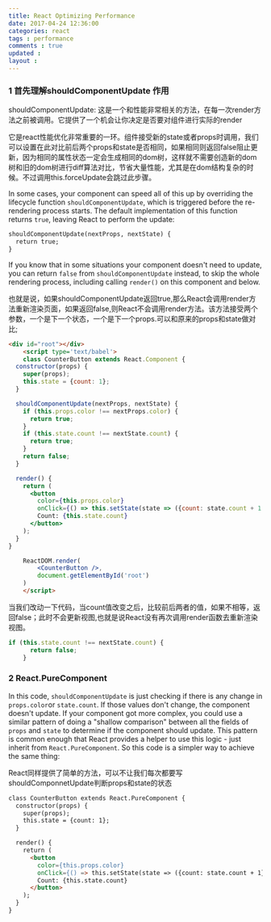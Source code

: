 ```yaml
---
title: React Optimizing Performance	
date: 2017-04-24 12:36:00
categories: react
tags : performance
comments : true 
updated : 
layout : 
---
```


### 1 首先理解shouldComponentUpdate  作用

shouldComponentUpdate: 这是一个和性能非常相关的方法，在每一次render方法之前被调用。它提供了一个机会让你决定是否要对组件进行实际的render

它是react性能优化非常重要的一环。组件接受新的state或者props时调用，我们可以设置在此对比前后两个props和state是否相同，如果相同则返回false阻止更新，因为相同的属性状态一定会生成相同的dom树，这样就不需要创造新的dom树和旧的dom树进行diff算法对比，节省大量性能，尤其是在dom结构复杂的时候。不过调用this.forceUpdate会跳过此步骤。

In some cases, your component can speed all of this up by overriding the lifecycle function `shouldComponentUpdate`, which is triggered before the re-rendering process starts. The default implementation of this function returns `true`, leaving React to perform the update:

```html
shouldComponentUpdate(nextProps, nextState) {
  return true;
}
```

If you know that in some situations your component doesn't need to update, you can return `false` from `shouldComponentUpdate` instead, to skip the whole rendering process, including calling `render()` on this component and below.

也就是说，如果shouldComponentUpdate返回true,那么React会调用render方法重新渲染页面，如果返回false,则React不会调用render方法。该方法接受两个参数，一个是下一个状态，一个是下一个props.可以和原来的props和state做对比;

```html
<div id="root"></div>
    <script type='text/babel'>
    class CounterButton extends React.Component {
  constructor(props) {
    super(props);
    this.state = {count: 1};
  }

  shouldComponentUpdate(nextProps, nextState) {
    if (this.props.color !== nextProps.color) {
      return true;
    }
    if (this.state.count !== nextState.count) {
      return true;
    }
    return false;
  }

  render() {
    return (
      <button
        color={this.props.color}
        onClick={() => this.setState(state => ({count: state.count + 1 }))}>
        Count: {this.state.count}
      </button>
    );
  }
}

    ReactDOM.render(
        <CounterButton />,
        document.getElementById('root')
    )
    </script>
```

当我们改动一下代码，当count值改变之后，比较前后两者的值，如果不相等，返回false；此时不会更新视图,也就是说React没有再次调用render函数去重新渲染视图。

```javascript
if (this.state.count !== nextState.count) {
      return false;
    }
```

### 2 React.PureComponent

In this code, `shouldComponentUpdate` is just checking if there is any change in `props.color`or `state.count`. If those values don't change, the component doesn't update. If your component got more complex, you could use a similar pattern of doing a "shallow comparison" between all the fields of `props` and `state` to determine if the component should update. This pattern is common enough that React provides a helper to use this logic - just inherit from `React.PureComponent`. So this code is a simpler way to achieve the same thing:

React同样提供了简单的方法，可以不让我们每次都要写shouldComponnetUpdate判断props和state的状态

```html
class CounterButton extends React.PureComponent {
  constructor(props) {
    super(props);
    this.state = {count: 1};
  }

  render() {
    return (
      <button
        color={this.props.color}
        onClick={() => this.setState(state => ({count: state.count + 1}))}>
        Count: {this.state.count}
      </button>
    );
  }
}
```

